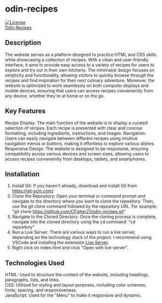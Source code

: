 # odin-recipes

[![License](https://img.shields.io/badge/license-MIT-blue.svg)](https://opensource.org/licenses/MIT) \
[Odin Recipes](https://cfisher21.github.io/odin-recipes/)


## Description
The website serves as a platform designed to practice HTML and CSS skills while showcasing a collection of recipes. With a clean and user-friendly interface, it aims to provide easy access to a variety of recipes for users to explore and try out in their own kitchens. The minimalist design focuses on simplicity and functionality, allowing visitors to quickly browse through the recipes and find inspiration for their next culinary adventure. Moreover, the website is optimized to work seamlessly on both computer displays and mobile devices, ensuring that users can access recipes conveniently from any device, whether they're at home or on the go.

## Key Features 
Recipe Display: The main function of the website is to display a curated selection of recipes. Each recipe is presented with clear and concise formatting, including ingredients, instructions, and images.
Navigation: Users can easily navigate between different recipes using intuitive navigation menus or buttons, making it effortless to explore various dishes.
Responsive Design: The website is designed to be responsive, ensuring compatibility across various devices and screen sizes, allowing users to access recipes conveniently from desktops, tablets, and smartphones.

## Installation
1. Install Git: If you haven't already, download and install Git from https://git-scm.com/.
2. Clone the Repository: Open your terminal or command prompt and navigate to the directory where you want to clone the repository. Then, use the git clone command followed by the repository URL. For example: "git clone https://github.com/CFisher21/odin-recipes.git"
3. Navigate to the Cloned Directory: Once the cloning process is complete, navigate into the cloned directory using the cd command: "cd repository"
4. Run a Live Server: There are various ways to run a live server, depending on the technology stack of the project. I recommend using VSCode and installing the extension [Live Server](https://marketplace.visualstudio.com/items?itemName=ritwickdey.LiveServer).
5. Right click on index.html and click "Open with live server".

## Technologies Used
HTML: Used to structure the content of the website, including headings, paragraphs, lists, and links.\
CSS: Utilized for styling and layout purposes, including color schemes, fonts, spacing, and responsiveness.\
JavaScript: Used for the "Menu" to make it responsive and dynamic.
